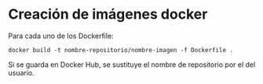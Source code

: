 # Creación de imágenes docker #

Para cada uno de los Dockerfile:
```shell
docker build -t nombre-repositorio/nombre-imagen -f Dockerfile .
```
Si se guarda en Docker Hub, se sustituye el nombre de repositorio por el del usuario.
